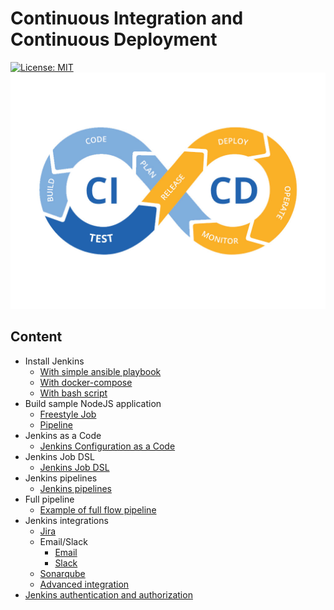 # Continuous Integration and Continuous Deployment
[![License: MIT](https://img.shields.io/badge/License-MIT-yellow.svg)](https://opensource.org/licenses/MIT)
![alt text](https://github.com/spy86/CI_CD/blob/gh-pages/images/ci-cd.jpg?raw=true)
## Content
* Install Jenkins
  * [With simple ansible playbook](jenkins-ansible/README.md)
  * [With docker-compose](jenkins-docker-compose/README.md)
  * [With bash script](/jenkins-bash-script/README.md)
* Build sample NodeJS application
  * [Freestyle Job](example-nodejs-app/Freestyle-Job/Readme.md)
  * [Pipeline](example-nodejs-app/Pipeline-Job/Readme.md)
* Jenkins as a Code
  * [Jenkins Configuration as a Code](jenkins-casc/README.md)
* Jenkins Job DSL
  * [Jenkins Job DSL](jenkins-jobdsl/README.md)
* Jenkins pipelines
  * [Jenkins pipelines](jenkins-pipeline/README.md)
* Full pipeline
  * [Example of full flow pipeline](jenkins-full-flow-pipeline/README.md)
* Jenkins integrations
  * [Jira](jenkins-integrations/jira/README.md)
  * Email/Slack
    * [Email](jenkins-integrations/email_slack/Email/README.md)
    * [Slack](jenkins-integrations/email_slack/Slack/README.md)
  * [Sonarqube](jenkins-integrations/sonarqube/README.md)
  * [Advanced integration](jenkins-advanced-integrations/README.md)
* [Jenkins authentication and authorization](jenkins-authentication-authorization/README.md)
